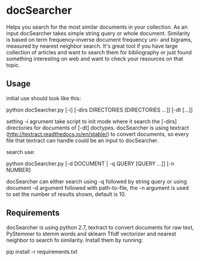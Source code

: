 # docSearcher
Helps you search for the most similar documents in your collection. As an input docSearcher takes simple string query or whole document. Similarity is based on term frequency–inverse document frequency uni- and bigrams, measured by nearest neighbor search. It's great tool if you have large collection of articles and want to search them for bibliography or just found something interesting on web and want to check your resources on that topic.

<h2>Usage</h2>
initial use should look like this:

python docSearcher.py [-i] [-dirs DIRECTORIES [DIRECTORIES ...]] [-dt  [...]]

setting -i agrument take script to init mode where it search the [-dirs] directories for documents of [-dt] doctypes.
docSearcher is using textract (http://textract.readthedocs.io/en/stable/) to convert documents, so every file that textract can handle could be an input to docSearcher.

search use: 

python docSearcher.py [-d DOCUMENT | -q QUERY [QUERY ...]] [-n NUMBER]

docSearcher can either search using -q followed by string query or using document -d argument followed with path-to-file, the -n argument is used to set the number of results shown, default is 10.

<h2>Requirements</h2>
docSearcher is using python 2.7, textract to convert documents for raw text, PyStemmer to stemm words and sklearn Tfidf vectorizer and nearest neighbor to search fo similarity. Install them by running:

pip install -r requirements.txt


